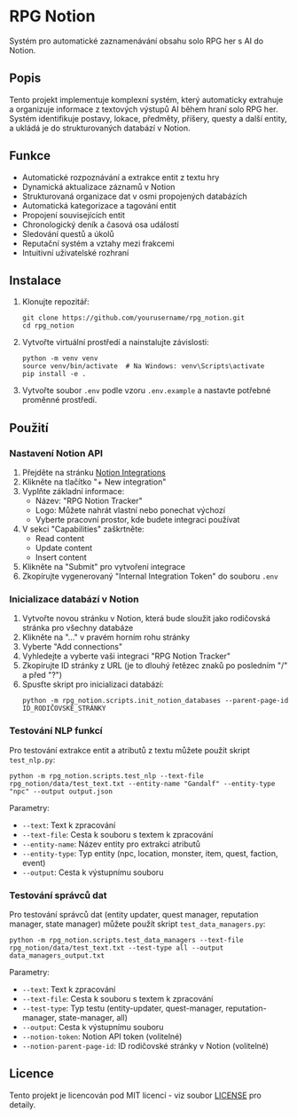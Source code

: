 # RPG Notion

Systém pro automatické zaznamenávání obsahu solo RPG her s AI do Notion.

## Popis

Tento projekt implementuje komplexní systém, který automaticky extrahuje a organizuje informace z textových výstupů AI během hraní solo RPG her. Systém identifikuje postavy, lokace, předměty, příšery, questy a další entity, a ukládá je do strukturovaných databází v Notion.

## Funkce

- Automatické rozpoznávání a extrakce entit z textu hry
- Dynamická aktualizace záznamů v Notion
- Strukturovaná organizace dat v osmi propojených databázích
- Automatická kategorizace a tagování entit
- Propojení souvisejících entit
- Chronologický deník a časová osa událostí
- Sledování questů a úkolů
- Reputační systém a vztahy mezi frakcemi
- Intuitivní uživatelské rozhraní

## Instalace

1. Klonujte repozitář:
   ```
   git clone https://github.com/yourusername/rpg_notion.git
   cd rpg_notion
   ```

2. Vytvořte virtuální prostředí a nainstalujte závislosti:
   ```
   python -m venv venv
   source venv/bin/activate  # Na Windows: venv\Scripts\activate
   pip install -e .
   ```

3. Vytvořte soubor `.env` podle vzoru `.env.example` a nastavte potřebné proměnné prostředí.

## Použití

### Nastavení Notion API

1. Přejděte na stránku [Notion Integrations](https://www.notion.so/my-integrations)
2. Klikněte na tlačítko "+ New integration"
3. Vyplňte základní informace:
   - Název: "RPG Notion Tracker"
   - Logo: Můžete nahrát vlastní nebo ponechat výchozí
   - Vyberte pracovní prostor, kde budete integraci používat
4. V sekci "Capabilities" zaškrtněte:
   - Read content
   - Update content
   - Insert content
5. Klikněte na "Submit" pro vytvoření integrace
6. Zkopírujte vygenerovaný "Internal Integration Token" do souboru `.env`

### Inicializace databází v Notion

1. Vytvořte novou stránku v Notion, která bude sloužit jako rodičovská stránka pro všechny databáze
2. Klikněte na "..." v pravém horním rohu stránky
3. Vyberte "Add connections"
4. Vyhledejte a vyberte vaši integraci "RPG Notion Tracker"
5. Zkopírujte ID stránky z URL (je to dlouhý řetězec znaků po posledním "/" a před "?")
6. Spusťte skript pro inicializaci databází:
   ```
   python -m rpg_notion.scripts.init_notion_databases --parent-page-id ID_RODIČOVSKÉ_STRÁNKY
   ```

### Testování NLP funkcí

Pro testování extrakce entit a atributů z textu můžete použít skript `test_nlp.py`:

```
python -m rpg_notion.scripts.test_nlp --text-file rpg_notion/data/test_text.txt --entity-name "Gandalf" --entity-type "npc" --output output.json
```

Parametry:
- `--text`: Text k zpracování
- `--text-file`: Cesta k souboru s textem k zpracování
- `--entity-name`: Název entity pro extrakci atributů
- `--entity-type`: Typ entity (npc, location, monster, item, quest, faction, event)
- `--output`: Cesta k výstupnímu souboru

### Testování správců dat

Pro testování správců dat (entity updater, quest manager, reputation manager, state manager) můžete použít skript `test_data_managers.py`:

```
python -m rpg_notion.scripts.test_data_managers --text-file rpg_notion/data/test_text.txt --test-type all --output data_managers_output.txt
```

Parametry:
- `--text`: Text k zpracování
- `--text-file`: Cesta k souboru s textem k zpracování
- `--test-type`: Typ testu (entity-updater, quest-manager, reputation-manager, state-manager, all)
- `--output`: Cesta k výstupnímu souboru
- `--notion-token`: Notion API token (volitelné)
- `--notion-parent-page-id`: ID rodičovské stránky v Notion (volitelné)

## Licence

Tento projekt je licencován pod MIT licencí - viz soubor [LICENSE](LICENSE) pro detaily.

